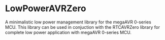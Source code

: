 # LowPowerAVRZero
A minimalistic low power management library for the megaAVR 0-series MCU. 
This library can be used in conjuction with the RTCAVRZero library for complete low power application with megaAVR 0-series MCU.
